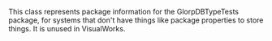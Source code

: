 This class represents package information for the GlorpDBTypeTests package, for systems that don't have things like package properties to store things.  It is unused in VisualWorks.